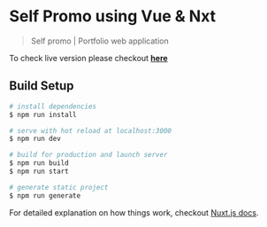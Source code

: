 # Self Promo using Vue & Nxt

> Self promo | Portfolio web application


To check live version please checkout **[here](https://kathirr007-portfolio.herokuapp.com/)**

## Build Setup

``` bash
# install dependencies
$ npm run install

# serve with hot reload at localhost:3000
$ npm run dev

# build for production and launch server
$ npm run build
$ npm run start

# generate static project
$ npm run generate
```

For detailed explanation on how things work, checkout [Nuxt.js docs](https://nuxtjs.org).
